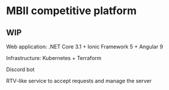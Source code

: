 # MBII competitive platform


## WIP


Web application: .NET Core 3.1 + Ionic Framework 5 + Angular 9

Infrastructure: Kubernetes + Terraform

Discord bot

RTV-like service to accept requests and manage the server
